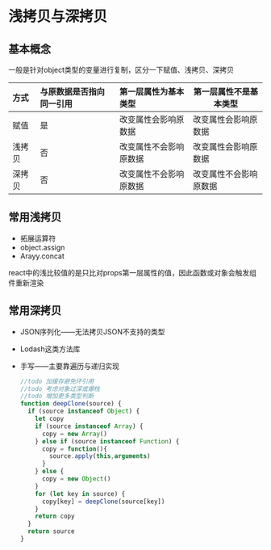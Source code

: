 # 浅拷贝与深拷贝

## 基本概念

一般是针对object类型的变量进行复制，区分一下赋值、浅拷贝、深拷贝

| 方式   | 与原数据是否指向同一引用 | 第一层属性为基本类型   | 第一层属性不是基本类型 |
| :----- | :----------------------- | :--------------------- | ---------------------- |
| 赋值   | 是                       | 改变属性会影响原数据   | 改变属性会影响原数据   |
| 浅拷贝 | 否                       | 改变属性不会影响原数据 | 改变属性会影响原数据   |
| 深拷贝 | 否                       | 改变属性不会影响原数据 | 改变属性不会影响原数据 |

## 常用浅拷贝

- 拓展运算符
- object.assign
- Arayy.concat

react中的浅比较值的是只比对props第一层属性的值，因此函数或对象会触发组件重新渲染

## 常用深拷贝

- JSON序列化——无法拷贝JSON不支持的类型

- Lodash这类方法库

- 手写——主要靠遍历与递归实现

  ```javascript
  //todo 加缓存避免环引用
  //todo 考虑对象过深或爆栈
  //todo 增加更多类型判断
  function deepClone(source) {
    if (source instanceof Object) {
      let copy
      if (source instanceof Array) {
        copy = new Array()
      } else if (source instanceof Function) {
        copy = function(){
          source.apply(this,arguments)
        }
      } else {
        copy = new Object()
      }
      for (let key in source) {
        copy[key] = deepClone(source[key])
      }
      return copy
    }
    return source
  }
  ```

  